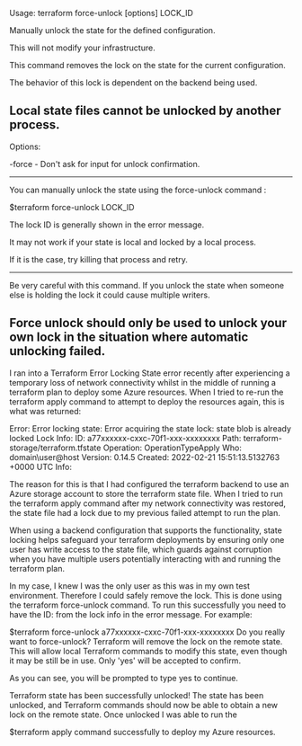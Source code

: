 Usage: terraform force-unlock [options] LOCK_ID

Manually unlock the state for the defined configuration.

This will not modify your infrastructure.

This command removes the lock on the state for the current configuration. 

The behavior of this lock is dependent on the backend being used.

Local state files cannot be unlocked by another process.
------------------------------------------------------------------------------------------------
Options:

-force - Don't ask for input for unlock confirmation.

---------------------------------------------------------------------------------------

You can manually unlock the state using the force-unlock command :

$terraform force-unlock LOCK_ID

The lock ID is generally shown in the error message.

It may not work if your state is local and locked by a local process. 

If it is the case, try killing that process and retry.

-------------------------------------------------------------------------------------
Be very careful with this command. If you unlock the state when someone else is holding the lock it could cause multiple writers. 

Force unlock should only be used to unlock your own lock in the situation where automatic unlocking failed.
----------------------------------------------------------------------------------------

I ran into a Terraform Error Locking State error recently after experiencing a temporary loss of network connectivity
whilst in the middle of running a terraform plan to deploy some Azure resources. 
When I tried to re-run the terraform apply command to attempt to deploy the resources again, this is what was returned:

Error: Error locking state: Error acquiring the state lock: state blob is already locked
 Lock Info:
   ID:        a77xxxxxx-cxxc-70f1-xxx-xxxxxxxx
   Path:      terraform-storage/terraform.tfstate
   Operation: OperationTypeApply
   Who:       domain\user@host
   Version:   0.14.5
   Created:   2022-02-21 15:51:13.5132763 +0000 UTC
   Info:
   
   The reason for this is that I had configured the terraform backend to use an Azure storage account to store the terraform state file.
   When I tried to run the terraform apply command after my network connectivity was restored, the state file had a lock due to my previous 
   failed attempt to run the plan.

When using a backend configuration that supports the functionality, state locking helps safeguard your terraform deployments 
by ensuring only one user has write access to the state file, which guards against corruption when you have multiple users potentially
interacting with and running the terraform plan.

In my case, I knew I was the only user as this was in my own test environment. Therefore I could safely remove the lock.
This is done using the terraform force-unlock command. To run this successfully you need to have the ID: 
from the lock info in the error message. For example:

$terraform force-unlock a77xxxxxx-cxxc-70f1-xxx-xxxxxxxx
 Do you really want to force-unlock?
   Terraform will remove the lock on the remote state.
   This will allow local Terraform commands to modify this state, even though it
   may be still be in use. Only 'yes' will be accepted to confirm.
   
   As you can see, you will be prompted to type yes to continue.

Terraform state has been successfully unlocked!
The state has been unlocked, and Terraform commands should now be able to
 obtain a new lock on the remote state.
Once unlocked I was able to run the 

$terraform apply 
command successfully to deploy my Azure resources.



   
